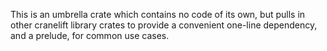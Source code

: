 This is an umbrella crate which contains no code of its own, but pulls in
other cranelift library crates to provide a convenient one-line dependency,
and a prelude, for common use cases.
